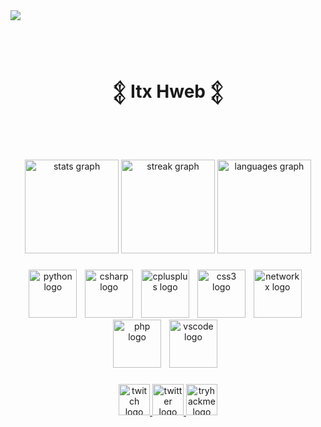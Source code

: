 <div align="left">
  <img src="https://visitor-badge.laobi.icu/badge?page_id=1Markkyn.1Markkyn&left_color=black&right_color=black&left_text=Views"  />
</div>

###

<br clear="both">

<h1 align="center">𒉭  Itx Hweb  𒉭</h1>

###

<br clear="both">

###

<br clear="both">

<div align="center">
  <img src="https://github-readme-stats.vercel.app/api?username=1Markkyn&hide_title=false&hide_rank=false&show_icons=true&include_all_commits=true&count_private=true&disable_animations=false&theme=dark&locale=en&hide_border=true" height="150" alt="stats graph"  />
  <img src="https://streak-stats.demolab.com?user=1Markkyn&locale=en&mode=daily&theme=dark&hide_border=true&border_radius=5" height="150" alt="streak graph"  />
  <img src="https://github-readme-stats.vercel.app/api/top-langs?username=1Markkyn&locale=en&hide_title=false&layout=compact&card_width=320&langs_count=5&theme=dark&hide_border=true" height="150" alt="languages graph"  />
</div>

###

<div align="center">
  <img src="https://cdn.jsdelivr.net/gh/devicons/devicon/icons/python/python-original.svg" height="77" alt="python logo"  />
  <img width="5" />
  <img src="https://cdn.jsdelivr.net/gh/devicons/devicon/icons/csharp/csharp-original.svg" height="77" alt="csharp logo"  />
  <img width="5" />
  <img src="https://cdn.jsdelivr.net/gh/devicons/devicon/icons/cplusplus/cplusplus-original.svg" height="77" alt="cplusplus logo"  />
  <img width="5" />
  <img src="https://cdn.jsdelivr.net/gh/devicons/devicon/icons/css3/css3-original.svg" height="77" alt="css3 logo"  />
  <img width="5" />
  <img src="https://cdn.jsdelivr.net/gh/devicons/devicon/icons/networkx/networkx-original.svg" height="77" alt="networkx logo"  />
  <img width="5" />
  <img src="https://cdn.jsdelivr.net/gh/devicons/devicon/icons/php/php-original.svg" height="77" alt="php logo"  />
  <img width="5" />
  <img src="https://cdn.jsdelivr.net/gh/devicons/devicon/icons/vscode/vscode-original.svg" height="77" alt="vscode logo"  />
  <img width="5" />
</div>

###

<div align="center">
  <a href="https://www.twitch.tv/1markkyn" target="_blank">
    <img src="https://img.shields.io/static/v1?message=Twitch&logo=twitch&label=&color=000000&logoColor=white&labelColor=&style=plastic" height="50" alt="twitch logo"  />
  </a>
  <a href="https://twitter.com/1markkyn" target="_blank">
    <img src="https://img.shields.io/static/v1?message=Twitter&logo=twitter&label=&color=000000&logoColor=white&labelColor=&style=plastic" height="50" alt="twitter logo"  />
  </a>
  <a href="https://tryhackme.com/p/1Markkyn" target="_blank">
    <img src="https://img.shields.io/static/v1?message=TryHackMe&logo=tryhackme&label=&color=000000&logoColor=white&labelColor=&style=plastic" height="50" alt="tryhackme logo"  />
  </a>
</div>

###

<br clear="both">

<div align="center">
  <img [![spotify-github-profile] (https://spotify-github-profile.vercel.app/api/view?uid=filfwinc5y1hod6ed2u1odvos&cover_image=true&theme=default&show_offline=false&background_color=121212&interchange=false&bar_color=ffffff&bar_color_cover=false)](https://github.com/kittinan/spotify-github-profile)/>
</div>

###
